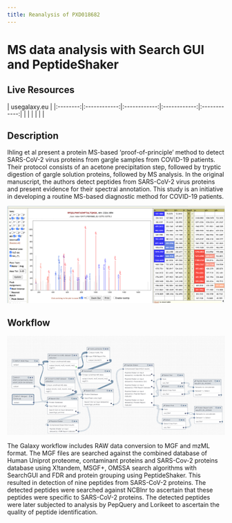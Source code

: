 ```yaml
---
title: Reanalysis of PXD018682
---
```


# MS data analysis with Search GUI and PeptideShaker

## Live Resources

| usegalaxy.eu |
|:--------:|:------------:|:------------:|:------------:|:------------:|
| <FlatShield label="data" message="view" href="https://usegalaxy.eu/library/list#folders/F61b36ed9cec77ec5" alt="Raw data" /> |
| <FlatShield label="PDX018682 history" message="view" href="https://usegalaxy.eu/u/subina/h/covid-19pxd018682" alt="Galaxy history" /> |
| <FlatShield label="workflow" message="run" href="https://usegalaxy.eu/u/subina/w/covid-19pxd018682workflow" alt="Galaxy workflow" /> |


## Description

Ihling et al present a protein MS-based ‘proof-of-principle’ method to detect SARS-CoV-2 virus proteins from gargle samples from COVID-19 patients.
Their protocol consists of an acetone precipitation step, followed by tryptic digestion of gargle solution proteins, followed by MS analysis.
In the original manuscript, the authors detect peptides from SARS-CoV-2 virus proteins and present evidence for their spectral annotation.
This study is an initiative in developing a  routine MS-based diagnostic method for COVID-19 patients.

![](../img/lorikeet.png)

## Workflow

![](../img/wf.png)

The Galaxy workflow includes RAW data conversion to MGF and mzML format. The MGF files are searched against the combined database of Human
Uniprot proteome, contaminant proteins and SARS-Cov-2 proteins database using X!tandem, MSGF+, OMSSA search algorithms with SearchGUI
and FDR and protein grouping using PeptideShaker. This resulted in detection of nine peptides from SARS-CoV-2 proteins.
The detected peptides were searched against NCBInr to ascertain that these peptides were specific to SARS-CoV-2 proteins.
The detected peptides were later subjected to analysis by PepQuery and Lorikeet to ascertain the quality of peptide identification.


